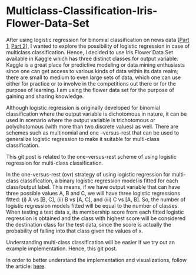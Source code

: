 # Multiclass-Classification-Iris-Flower-Data-Set

After using logistic regression for binomial classification on news data [<a href="https://drive.google.com/file/d/10HEKD1EZd_pF6tQyHEV-VlSphS_8ugDW/view?usp=sharing/" target="_blank">Part 1</a>, <a href="https://drive.google.com/file/d/18fOHfWW4gk5QT-S9et4boPgRQDDvWxNU/view?usp=sharing/" target="_blank">Part 2</a>], I wanted to explore the possibility of logistic regression in case of multiclass classification. Hence, I decided to use Iris Flower Data Set available in Kaggle which has three distinct classes for output variable. Kaggle is a great place for predictive modeling or data mining enthusiasts since one can get access to various kinds of data within its data realm; there are small to medium to even large sets of data, which one can use either for practice or to involve in the competitions out there or for the purpose of learning. I am using the flower data set for the purpose of gaining and sharing knowledge.

Although logistic regression is originally developed for binomial classification where the output variable is dichotomous in nature, it can be used in scenario where the output variable is trichotomous or polychotomous (with more than two discrete values) as well. There are schemes such as multinomial and one –versus-rest that can be used to generalize logistic regression to make it suitable for multi-class classification.

This git post is related to the one-versus-rest scheme of using logistic regression for multi-class classification. 

In the one-versus-rest (ovr) strategy of using logistic regression for multi-class classification, a binary logistic regression model is fitted for each class/output label. This means, if we have output variable that can have three possible values A, B and C, we will have three logistic regressions fitted: (i) A vs [B, C], (ii) B vs [A, C], and (iii) C vs [A, B]. So, the number of logistic regression models fitted will be equal to the number of classes. When testing a test data x, its membership score from each fitted logistic regression is obtained and the class with highest score will be considered the destination class for the test data, since the score is actually the probability of falling into that class given the values of x.

Understanding multi-class classification will be easier if we try out an example implementation. Hence, this git post.

In order to better understand the implementation and visualizations, follow the article: <a href='https://drive.google.com/file/d/1xcI11wSJlET1okQo4muEqnRohpLcbOU8/view?usp=sharing/' target='_blank'>here</a>.
